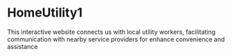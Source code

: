 # HomeUtility1
This interactive website connects us with local utility workers, facilitating communication with nearby service providers for enhance convenience and assistance
